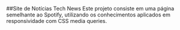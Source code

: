 ##Site de Notícias Tech News
Este projeto consiste em uma página semelhante ao Spotify, utilizando os conhecimentos aplicados em responsividade com CSS media queries.
